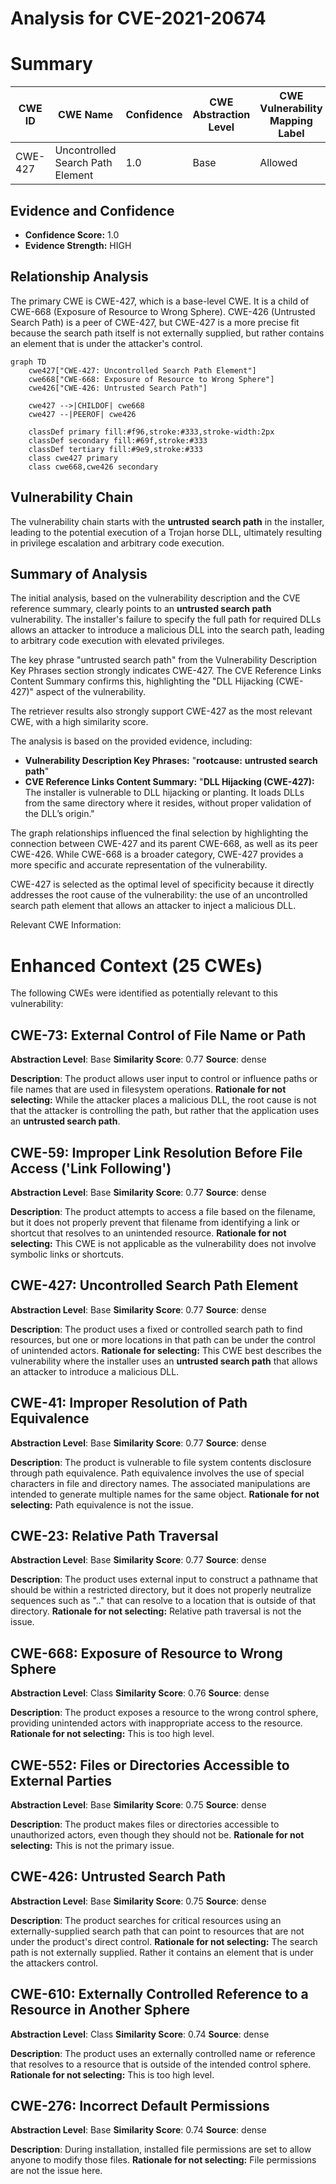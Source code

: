 # Analysis for CVE-2021-20674

# Summary
| CWE ID | CWE Name | Confidence | CWE Abstraction Level | CWE Vulnerability Mapping Label | CWE-Vulnerability Mapping Notes |
|---|---|---|---|---|---|
| CWE-427 | Uncontrolled Search Path Element | 1.0 | Base | Allowed | Primary CWE |

## Evidence and Confidence

*   **Confidence Score:** 1.0
*   **Evidence Strength:** HIGH

## Relationship Analysis
The primary CWE is CWE-427, which is a base-level CWE. It is a child of CWE-668 (Exposure of Resource to Wrong Sphere). CWE-426 (Untrusted Search Path) is a peer of CWE-427, but CWE-427 is a more precise fit because the search path itself is not externally supplied, but rather contains an element that is under the attacker's control.

```mermaid
graph TD
    cwe427["CWE-427: Uncontrolled Search Path Element"]
    cwe668["CWE-668: Exposure of Resource to Wrong Sphere"]
    cwe426["CWE-426: Untrusted Search Path"]
    
    cwe427 -->|CHILDOF| cwe668
    cwe427 --|PEEROF| cwe426
    
    classDef primary fill:#f96,stroke:#333,stroke-width:2px
    classDef secondary fill:#69f,stroke:#333
    classDef tertiary fill:#9e9,stroke:#333
    class cwe427 primary
    class cwe668,cwe426 secondary
```

## Vulnerability Chain
The vulnerability chain starts with the **untrusted search path** in the installer, leading to the potential execution of a Trojan horse DLL, ultimately resulting in privilege escalation and arbitrary code execution.

## Summary of Analysis
The initial analysis, based on the vulnerability description and the CVE reference summary, clearly points to an **untrusted search path** vulnerability. The installer's failure to specify the full path for required DLLs allows an attacker to introduce a malicious DLL into the search path, leading to arbitrary code execution with elevated privileges.

The key phrase "untrusted search path" from the Vulnerability Description Key Phrases section strongly indicates CWE-427. The CVE Reference Links Content Summary confirms this, highlighting the "DLL Hijacking (CWE-427)" aspect of the vulnerability.

The retriever results also strongly support CWE-427 as the most relevant CWE, with a high similarity score.

The analysis is based on the provided evidence, including:

- **Vulnerability Description Key Phrases:** "**rootcause:** **untrusted search path**"
- **CVE Reference Links Content Summary:** "**DLL Hijacking (CWE-427):** The installer is vulnerable to DLL hijacking or planting. It loads DLLs from the same directory where it resides, without proper validation of the DLL’s origin."

The graph relationships influenced the final selection by highlighting the connection between CWE-427 and its parent CWE-668, as well as its peer CWE-426. While CWE-668 is a broader category, CWE-427 provides a more specific and accurate representation of the vulnerability.

CWE-427 is selected as the optimal level of specificity because it directly addresses the root cause of the vulnerability: the use of an uncontrolled search path element that allows an attacker to inject a malicious DLL.

Relevant CWE Information:

# Enhanced Context (25 CWEs)
The following CWEs were identified as potentially relevant to this vulnerability:

## CWE-73: External Control of File Name or Path
**Abstraction Level**: Base
**Similarity Score**: 0.77
**Source**: dense

**Description**:
The product allows user input to control or influence paths or file names that are used in filesystem operations.
**Rationale for not selecting:** While the attacker places a malicious DLL, the root cause is not that the attacker is controlling the path, but rather that the application uses an **untrusted search path**.

## CWE-59: Improper Link Resolution Before File Access ('Link Following')
**Abstraction Level**: Base
**Similarity Score**: 0.77
**Source**: dense

**Description**:
The product attempts to access a file based on the filename, but it does not properly prevent that filename from identifying a link or shortcut that resolves to an unintended resource.
**Rationale for not selecting:** This CWE is not applicable as the vulnerability does not involve symbolic links or shortcuts.

## CWE-427: Uncontrolled Search Path Element
**Abstraction Level**: Base
**Similarity Score**: 0.77
**Source**: dense

**Description**:
The product uses a fixed or controlled search path to find resources, but one or more locations in that path can be under the control of unintended actors.
**Rationale for selecting:** This CWE best describes the vulnerability where the installer uses an **untrusted search path** that allows an attacker to introduce a malicious DLL.

## CWE-41: Improper Resolution of Path Equivalence
**Abstraction Level**: Base
**Similarity Score**: 0.77
**Source**: dense

**Description**:
The product is vulnerable to file system contents disclosure through path equivalence. Path equivalence involves the use of special characters in file and directory names. The associated manipulations are intended to generate multiple names for the same object.
**Rationale for not selecting:** Path equivalence is not the issue.

## CWE-23: Relative Path Traversal
**Abstraction Level**: Base
**Similarity Score**: 0.77
**Source**: dense

**Description**:
The product uses external input to construct a pathname that should be within a restricted directory, but it does not properly neutralize sequences such as ".." that can resolve to a location that is outside of that directory.
**Rationale for not selecting:** Relative path traversal is not the issue.

## CWE-668: Exposure of Resource to Wrong Sphere
**Abstraction Level**: Class
**Similarity Score**: 0.76
**Source**: dense

**Description**:
The product exposes a resource to the wrong control sphere, providing unintended actors with inappropriate access to the resource.
**Rationale for not selecting:** This is too high level.

## CWE-552: Files or Directories Accessible to External Parties
**Abstraction Level**: Base
**Similarity Score**: 0.75
**Source**: dense

**Description**:
The product makes files or directories accessible to unauthorized actors, even though they should not be.
**Rationale for not selecting:** This is not the primary issue.

## CWE-426: Untrusted Search Path
**Abstraction Level**: Base
**Similarity Score**: 0.75
**Source**: dense

**Description**:
The product searches for critical resources using an externally-supplied search path that can point to resources that are not under the product's direct control.
**Rationale for not selecting:** The search path is not externally supplied. Rather it contains an element that is under the attackers control.

## CWE-610: Externally Controlled Reference to a Resource in Another Sphere
**Abstraction Level**: Class
**Similarity Score**: 0.74
**Source**: dense

**Description**:
The product uses an externally controlled name or reference that resolves to a resource that is outside of the intended control sphere.
**Rationale for not selecting:** This is too high level.

## CWE-276: Incorrect Default Permissions
**Abstraction Level**: Base
**Similarity Score**: 0.74
**Source**: dense

**Description**:
During installation, installed file permissions are set to allow anyone to modify those files.
**Rationale for not selecting:** File permissions are not the issue here.